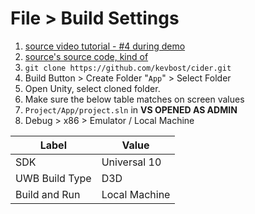 # File > Build Settings

1. [source video tutorial - #4 during demo](https://www.youtube.com/watch?v=Mp2yiwJhYro&feature=youtu.be&t=1431)
2. [source's source code, kind of](https://github.com/Subere23/HCSB)
3. `git clone https://github.com/kevbost/cider.git`
4. Build Button > Create Folder "`App`" > Select Folder
5. Open Unity, select cloned folder.
6. Make sure the below table matches on screen values
7. `Project/App/project.sln` in **VS OPENED AS ADMIN**
8. Debug > x86 > Emulator / Local Machine

| Label | Value |
| --- | --- |
| SDK | Universal 10 |
| UWB Build Type | D3D |
| Build and Run | Local Machine |



